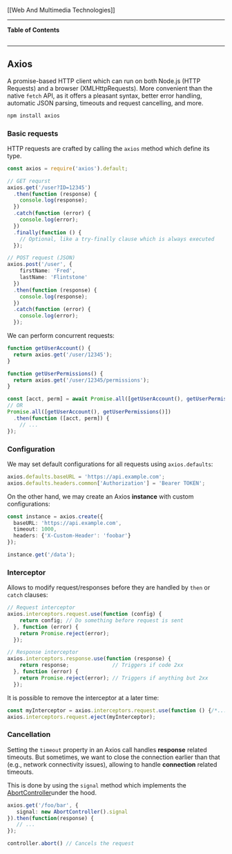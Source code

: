 [[Web And Multimedia Technologies]]
***
**Table of Contents**
```table-of-contents
```

****
## Axios

A promise-based HTTP client which can run on both Node.js (HTTP Requests) and a browser (XMLHttpRequests). More convenient than the native `fetch` API, as it offers a pleasant syntax, better error handling, automatic JSON parsing, timeouts and request cancelling, and more.
```bash
npm install axios
```

### Basic requests

HTTP requests are crafted by calling the `axios` method which define its type.
```ts
const axios = require('axios').default;

// GET requrst
axios.get('/user?ID=12345')
  .then(function (response) {
    console.log(response);
  })
  .catch(function (error) {
    console.log(error);
  })
  .finally(function () {
    // Optional, like a try-finally clause which is always executed
  });

// POST request (JSON)
axios.post('/user', {
    firstName: 'Fred',
    lastName: 'Flintstone'
  })
  .then(function (response) {
    console.log(response);
  })
  .catch(function (error) {
    console.log(error);
  });
```

We can perform concurrent requests:
```ts
function getUserAccount() {
  return axios.get('/user/12345');
}

function getUserPermissions() {
  return axios.get('/user/12345/permissions');
}

const [acct, perm] = await Promise.all([getUserAccount(), getUserPermissions()]);
// OR
Promise.all([getUserAccount(), getUserPermissions()])
  .then(function ([acct, perm]) {
    // ...
});
```

### Configuration

We may set default configurations for all requests using `axios.defaults`:
```ts
axios.defaults.baseURL = 'https://api.example.com';
axios.defaults.headers.common['Authorization'] = 'Bearer TOKEN';
```

On the other hand, we may create an Axios **instance** with custom configurations:
```ts
const instance = axios.create({
  baseURL: 'https://api.example.com',
  timeout: 1000,
  headers: {'X-Custom-Header': 'foobar'}
});

instance.get('/data');
```

### Interceptor

Allows to modify request/responses before they are handled by `then` or `catch` clauses:
```ts
// Request interceptor
axios.interceptors.request.use(function (config) {
    return config; // Do something before request is sent
  }, function (error) {
    return Promise.reject(error);
  });

// Response interceptor
axios.interceptors.response.use(function (response) {
    return response;              // Triggers if code 2xx
  }, function (error) {
    return Promise.reject(error); // Triggers if anything but 2xx
  });
```

It is possible to remove the interceptor at a later time:
```ts
const myInterceptor = axios.interceptors.request.use(function () {/*...*/});
axios.interceptors.request.eject(myInterceptor);
```

### Cancellation

Setting the `timeout` property in an Axios call handles **response** related timeouts. But sometimes, we want to close the connection earlier than that (e.g., network connectivity issues), allowing to handle **connection** related timeouts.

This is done by using the `signal` method which implements the [AbortController](https://developer.mozilla.org/en-US/docs/Web/API/AbortController)under the hood.
```ts
axios.get('/foo/bar', {
   signal: new AbortController().signal
}).then(function(response) {
   // ...
});

controller.abort() // Cancels the request
```

